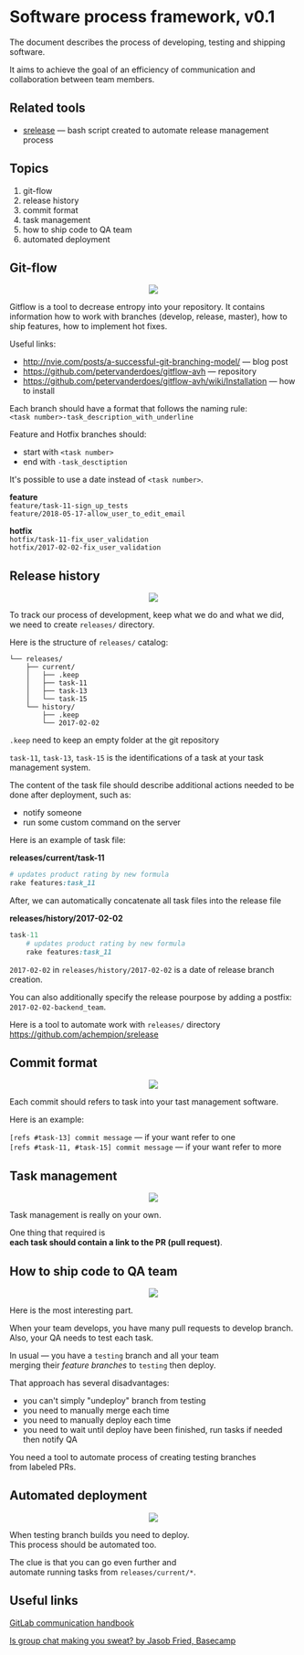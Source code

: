 # Software process framework, v0.1

The document describes the process of developing, testing and shipping software.

It aims to achieve the goal of an efficiency of communication and collaboration between team members.

## Related tools

- [srelease](https://github.com/achempion/srelease) — bash script created to automate release management process


## Topics

1. git-flow
2. release history
3. commit format
4. task management
5. how to ship code to QA team
6. automated deployment

## Git-flow

<p align="center">
  <img src="https://raw.githubusercontent.com/achempion/software_process_framework/master/illustrations/git-flow.png" />
</p>

Gitflow is a tool to decrease entropy into your repository.
It contains information how to work with branches (develop, release, master),
how to ship features, how to implement hot fixes.

Useful links:
- http://nvie.com/posts/a-successful-git-branching-model/ — blog post
- https://github.com/petervanderdoes/gitflow-avh — repository
- https://github.com/petervanderdoes/gitflow-avh/wiki/Installation — how to install

Each branch should have a format that follows the naming rule:  
`<task number>-task_description_with_underline`

Feature and Hotfix branches should:
- start with `<task number>`  
- end with `-task_desctiption`

It's possible to use a date instead of `<task number>`.

**feature**  
`feature/task-11-sign_up_tests`  
`feature/2018-05-17-allow_user_to_edit_email`

**hotfix**  
`hotfix/task-11-fix_user_validation`  
`hotfix/2017-02-02-fix_user_validation`

## Release history

<p align="center">
  <img src="https://raw.githubusercontent.com/achempion/software_process_framework/master/illustrations/release-history.png" />
</p>

To track our process of development, keep what we do and what we did,  
we need to create `releases/` directory.

Here is the structure of `releases/` catalog:

```
└── releases/
    ├── current/
    │   ├── .keep
    │   ├── task-11
    │   ├── task-13
    │   └── task-15
    └── history/
        ├── .keep
        └── 2017-02-02
```

`.keep` need to keep an empty folder at the git repository

`task-11`, `task-13`, `task-15` is the identifications of a task at your task management system.

The content of the task file should describe additional actions needed to be done after deployment, such as:
- notify someone
- run some custom command on the server

Here is an example of task file:

**releases/current/task-11**
```ruby
# updates product rating by new formula
rake features:task_11
```

After, we can automatically concatenate all task files into the release file

**releases/history/2017-02-02**
```ruby
task-11
    # updates product rating by new formula
    rake features:task_11
```

`2017-02-02` in `releases/history/2017-02-02` is a date of release branch creation.  

You can also additionally specify the release pourpose by adding a postfix: `2017-02-02-backend_team`.

Here is a tool to automate work with `releases/` directory  
https://github.com/achempion/srelease

## Commit format

<p align="center">
  <img src="https://raw.githubusercontent.com/achempion/software_process_framework/master/illustrations/commit-format.png" />
</p>

Each commit should refers to task into your tast management software.

Here is an example:

`[refs #task-13] commit message` — if your want refer to one  
`[refs #task-11, #task-15] commit message` — if your want refer to more

## Task management

<p align="center">
  <img src="https://raw.githubusercontent.com/achempion/software_process_framework/master/illustrations/task-management.png" />
</p>

Task management is really on your own.

One thing that required is  
**each task should contain a link to the PR (pull request)**.

## How to ship code to QA team

<p align="center">
  <img src="https://raw.githubusercontent.com/achempion/software_process_framework/master/illustrations/ship-to-qa.png" />
</p>

Here is the most interesting part.

When your team develops, you have many pull requests to develop branch.  
Also, your QA needs to test each task.

In usual — you have a `testing` branch and all your team  
merging their *feature branches* to `testing` then deploy.

That approach has several disadvantages:  
- you can't simply "undeploy" branch from testing
- you need to manually merge each time
- you need to manually deploy each time
- you need to wait until deploy have been finished,
  run tasks if needed then notify QA

You need a tool to automate process of creating testing branches  
from labeled PRs.

## Automated deployment

<p align="center">
  <img src="https://raw.githubusercontent.com/achempion/software_process_framework/master/illustrations/automated-deployment.png" />
</p>

When testing branch builds you need to deploy.  
This process should be automated too.

The clue is that you can go even further and  
automate running tasks from `releases/current/*`.

## Useful links

[GitLab communication handbook](https://about.gitlab.com/handbook/communication/)

[Is group chat making you sweat? by Jasob Fried, Basecamp](https://m.signalvnoise.com/is-group-chat-making-you-sweat)
